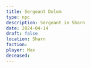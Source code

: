 ```yaml
---
title: Sergeant Dolom
type: npc
description: Sergeant in Sharn
date: 2024-04-14
draft: false
location: Sharn
faction: 
player: Max
deceased:
---
```

